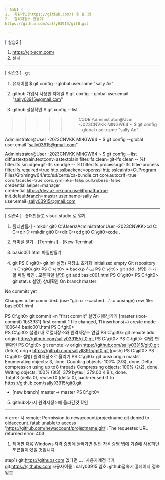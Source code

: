 ```yaml
---
[ 실습1 ]    
1.  회원가입(https://github.com/) 후 로그인
2.  원격저장소 만들기  
https://github.com/sally03915/git0.git

---
```

[ 실습2 ]   
1.  https://git-scm.com/
2.  설치

---
[ 실습3 ]   git
1.  유저이름
$ git  config  --global   user.name "sally An"

2.  github 가입시 사용한 이메일
$ git  config  --global   user.email  "sally03915@gmail.com"

3.  github  설정확인
$  git  config --list

>>>>>> CODE
Administrator@User -2023CNVKK MINGW64 ~
$ git  config  --global   user.name "sally An"

Administrator@User -2023CNVKK MINGW64 ~
$ git  config  --global   user.email  "sally03915@gmail.com"

Administrator@User -2023CNVKK MINGW64 ~
$ git config --list
diff.astextplain.textconv=astextplain
filter.lfs.clean=git-lfs clean -- %f
filter.lfs.smudge=git-lfs smudge -- %f
filter.lfs.process=git-lfs filter-process
filter.lfs.required=true
http.sslbackend=openssl
http.sslcainfo=C:/Program Files/Git/mingw64/etc/ssl/certs/ca-bundle.crt
core.autocrlf=true
core.fscache=true
core.symlinks=false
pull.rebase=false
credential.helper=manager
credential.https://dev.azure.com.usehttppath=true
init.defaultbranch=master
user.name=sally An
user.email=sally03915@gmail.com

---
[ 실습4 ]   폴더만들고  visual studio 로 열기
1.  폴더만들기 - mkdir   git0
C:\Users\Administrator.User -2023CNVKK>cd C:\
C:\>dir
C:\>mkdir  git0
C:\>dir
C:\>cd  git0
C:\git0>code .


2.  터미널 열기 - 
[Terminal]  - [New Terminal]

3. basic001.html   파일만들기

4. git
PS C:\git0> git init               설명)   저장소 초기화
Initialized empty Git repository in C:/git0/.git/
PS C:\git0>   ※ backup 하고
PS C:\git0> git  add  .           설명) 추가할 파일 확인     . 모든파일
		               설명) git   add  basic001.html
PS C:\git0> 
PS C:\git0> git  status          설명)   상태확인
On branch master

No commits yet

Changes to be committed:
  (use "git rm --cached <file>..." to unstage)
        new file:   basic001.html

PS C:\git0> git  commit  -m  "first  commit"       설명)기록남기기 
[master (root-commit) 1b33931] first commit
 1 file changed, 11 insertions(+)
 create mode 100644 basic001.html
PS C:\git0>  
PS C:\git0>  설명)     내 로컬저장소와   원격저장소 연결
PS C:\git0> git  remote  add   origin  https://github.com/sally03915/git0.git
PS C:\git0> 
PS C:\git0>  설명)    연결확인
PS C:\git0> git  remote  -v
origin  https://github.com/sally03915/git0.git (fetch)
origin  https://github.com/sally03915/git0.git (push)
PS C:\git0> 
PS C:\git0> 설명) 원격저장소로 올리기
PS C:\git0> git  push  origin  master
Enumerating objects: 3, done.
Counting objects: 100% (3/3), done.
Delta compression using up to 8 threads
Compressing objects: 100% (2/2), done.
Writing objects: 100% (3/3), 379 bytes | 379.00 KiB/s, done.      
Total 3 (delta 0), reused 0 (delta 0), pack-reused 0
To https://github.com/sally03915/git0.git
 * [new branch]      master -> master
PS C:\git0>


5. github에가서 원격저장소에 올라간것 확인

---
※ error 시
 remote: Permission to newaccount/projectname.git denied to oldaccount.
fatal: unable to access 'https://github.com/newaccount/projectname.git/': The requested URL returned error: 403 

1. 제어판
다음 Windows 자격 증명에 들어가면
일반 자격 증명 탭에 기존에 사용하던 토큰들이 있을 것입니다.
 
step1) git:https://githubs.com 없다면 .....  사용자계정 추가
git:https://githubs.com
사용자이름 : sally03915
암호: github접속시 홈페이지 접속암호
